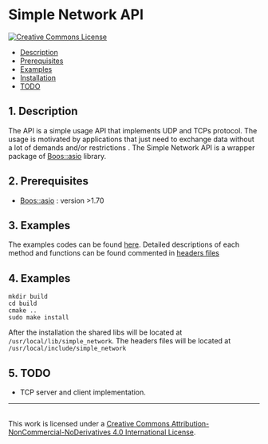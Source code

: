 # Simple Network API

<a rel="license" href="http://creativecommons.org/licenses/by-nc-nd/4.0/"><img alt="Creative Commons License" style="border-width:0" src="https://i.creativecommons.org/l/by-nc-nd/4.0/88x31.png" />

* [Description](#Description)
* [Prerequisites](#Prerequisites)
* [Examples](#Example)
* [Installation](#Installation)
* [TODO](#Todo)

## <a name="Description"></a>1. Description

The API is a simple usage API that implements UDP and TCPs protocol. The usage is motivated by applications that just need to exchange data without a lot of demands and/or restrictions . The Simple Network API is a wrapper package of [Boos::asio](https://www.boost.org/doc/libs/1_75_0/doc/html/boost_asio.html) library.

## <a name="Prerequisites"></a>2. Prerequisites

* [Boos::asio](https://www.boost.org/doc/libs/1_75_0/doc/html/boost_asio.html) : version >1.70

## <a name="Example"></a>3. Examples

The examples codes can be found [here](./src/examples). Detailed descriptions of each method and functions can be found commented in [headers files](./include/simple_network)

## <a name="Installation"></a>4. Examples
```
mkdir build
cd build
cmake ..
sudo make install
```

After the installation the shared libs will be located at ```/usr/local/lib/simple_network```. The headers files will be located at ```/usr/local/include/simple_network```

## <a name="TODO"></a>5. TODO
- TCP server and client implementation.

-----------------------------------------------------------------------------------------------------------------------------------------------------------------------------------------------------
<br />This work is licensed under a <a rel="license" href="http://creativecommons.org/licenses/by-nc-nd/4.0/">Creative Commons Attribution-NonCommercial-NoDerivatives 4.0 International License</a>.
